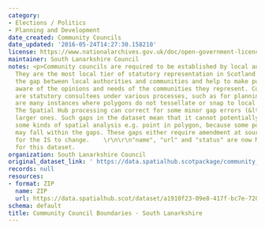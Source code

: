 ```yaml
---
category:
- Elections / Politics
- Planning and Development
date_created: Community Councils
date_updated: '2016-05-24T14:27:30.158210'
license: https://www.nationalarchives.gov.uk/doc/open-government-licence/version/3/
maintainer: South Lanarkshire Council
notes: <p>Community councils are required to be established by local authorities.
  They are the most local tier of statutory representation in Scotland. They bridge
  the gap between local authorities and communities and help to make public bodies
  aware of the opinions and needs of the communities they represent. Community councils
  are statutory consultees under various processes, such as for planning applications.\r\n\r\nThere
  are many instances where polygons do not tessellate or snap to local authority boundaries.
  The Spatial Hub processing can correct for some minor gap errors (&lt;5m) but not
  larger ones. Such gaps in the dataset mean that it cannot potentially be used for
  some kinds of spatial analysis e.g. point in polygon, because some point locations
  may fall within the gaps. These gaps either require amendment at source or approval
  for the IS to change.    \r\n\r\n"name", "url" and "status" are now MANDATORY fields
  for this dataset.                                                                                                                                                                                                                                                                                                                                                                                                                                                                                                                                                                                                                                                                                                                                                                                                                                                                                                                                                                                                                                                                                                                                                                                                                                                                                                                                                                                                                                                                                                                                                                                                                           </p>
organization: South Lanarkshire Council
original_dataset_link: ' https://data.spatialhub.scotpackage/community_council_boundaries-sl'
records: null
resources:
- format: ZIP
  name: ZIP
  url: https://data.spatialhub.scot/dataset/a1910f23-09e8-417f-bc7e-7203c025be05/resource/58bdf401-40a8-46a4-9c87-90ead78b6859/download/sl_cc_region.shp.zip
schema: default
title: Community Council Boundaries - South Lanarkshire
---
```

